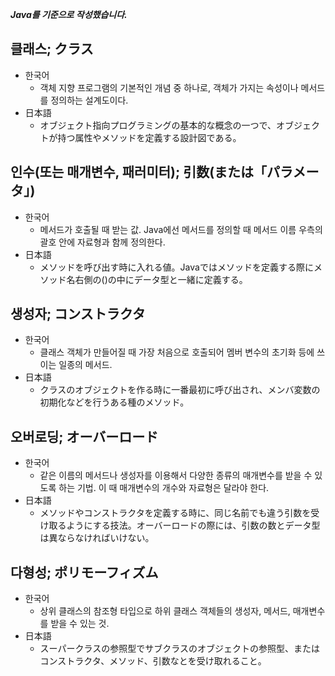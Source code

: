 ﻿***Java를 기준으로 작성했습니다.***

## 클래스; クラス

- 한국어
    - 객체 지향 프로그램의 기본적인 개념 중 하나로, 객체가 가지는 속성이나 메서드를 정의하는 설계도이다.
- 日本語
    - オブジェクト指向プログラミングの基本的な概念の一つで、オブジェクトが持つ属性やメソッドを定義する設計図である。

## 인수(또는 매개변수, 패러미터); 引数(または「パラメータ」)

- 한국어
    - 메서드가 호출될 때 받는 값. Java에선 메서드를 정의할 때 메서드 이름 우측의 괄호 안에 자료형과 함께 정의한다.
- 日本語
    - メソッドを呼び出す時に入れる値。Javaではメソッドを定義する際にメソッド名右側の()の中にデータ型と一緒に定義する。

## 생성자; コンストラクタ

- 한국어
    - 클래스 객체가 만들어질 때 가장 처음으로 호출되어 멤버 변수의 초기화 등에 쓰이는 일종의 메서드.
- 日本語
    - クラスのオブジェクトを作る時に一番最初に呼び出され、メンバ変数の初期化などを行うある種のメソッド。

## 오버로딩; オーバーロード

- 한국어
    - 같은 이름의 메서드나 생성자를 이용해서 다양한 종류의 매개변수를 받을 수 있도록 하는 기법. 이 때 매개변수의 개수와 자료형은 달라야 한다.
- 日本語
    - メソッドやコンストラクタを定義する時に、同じ名前でも違う引数を受け取るようにする技法。オーバーロードの際には、引数の数とデータ型は異ならなければいけない。

## 다형성; ポリモーフィズム

- 한국어
    - 상위 클래스의 참조형 타입으로 하위 클래스 객체들의 생성자, 메서드, 매개변수를 받을 수 있는 것.
- 日本語
    - スーパークラスの参照型でサブクラスのオブジェクトの参照型、またはコンストラクタ、メソッド、引数なとを受け取れること。